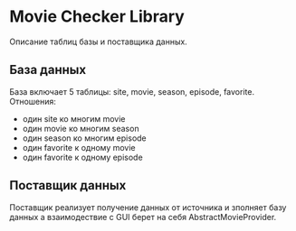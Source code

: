 # Movie Checker Library
Описание таблиц базы и поставщика данных.

## База данных
База включает 5 таблицы: site, movie, season, episode, favorite.
Отношения:
- один site ко многим movie
- один movie ко многим season
- один season ко многим episode
- один favorite к одному movie
- один favorite к одному episode

## Поставщик данных
Поставщик реализует получение данных от источника и зполняет базу данных а взаимодествие с GUI берет на себя AbstractMovieProvider.